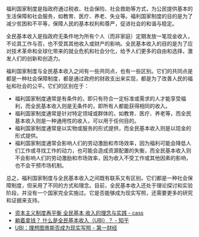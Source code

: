 

福利国家制度是指政府通过税收、社会保险、社会救助等方式，为公民提供基本的生活保障和社会服务，如教育、医疗、养老、失业等。福利国家制度的目的是为了减少贫困和不平等，保障人民的基本权利和尊严，促进社会的和谐与稳定。

全民基本收入是指政府无条件地为所有个人（而非家庭）定期发放一笔现金收入，不论其工作与否，也不受其其他收入或财产的影响。全民基本收入的目的是为了应对技术革命和全球化带来的就业危机和社会分化，给予人们更多的自由和选择，激发人们的创新和创造力。

福利国家制度与全民基本收入之间有一些共同点，也有一些区别。它们的共同点是都是一种社会保障制度，都是通过政府的财政支出来实现，都是为了改善人民的福祉和社会的公平。它们的区别在于：

- 福利国家制度通常是有条件的，即只有符合一定标准或需求的人才能享受福利，而全民基本收入则是无条件的，即所有人都能获得相同的收入。
- 福利国家制度通常是针对特定领域或群体的，如教育、医疗、养老等，而全民基本收入则是一种通用性的收入，可以用于任何目的。
- 福利国家制度通常是以实物或服务的形式提供，而全民基本收入则是以现金的形式提供。
- 福利国家制度通常会影响人们的劳动激励和市场效率，因为福利可能会降低人们工作或寻找工作的动力，也可能会造成资源配置的失衡，而全民基本收入则不会影响人们的劳动激励和市场效率，因为收入不受工作或其他因素的影响，也不会干预市场机制。

总之，福利国家制度与全民基本收入之间既有联系又有区别。它们都是一种社会保障制度，但采用了不同的方式和理念。目前，全民基本收入还处于理论探讨和实验阶段，并没有一个国家完全实施过。它是否能够成为现实写照，还需要更多的研究和证据来支持。

- [资本主义制度再平衡 全民基本 收入的理念与实践 - cass](http://ies.cass.cn/cn/periodical/202107/W020210705052440630555.pdf)
- [躺着拿钱？ 什么是全民基本收入（UBI）？ - 知乎](https://zhuanlan.zhihu.com/p/57951620)
- [UBI：理想图景能否成为现实写照 - 第一财经](https://www.yicai.com/news/101362318.html)

